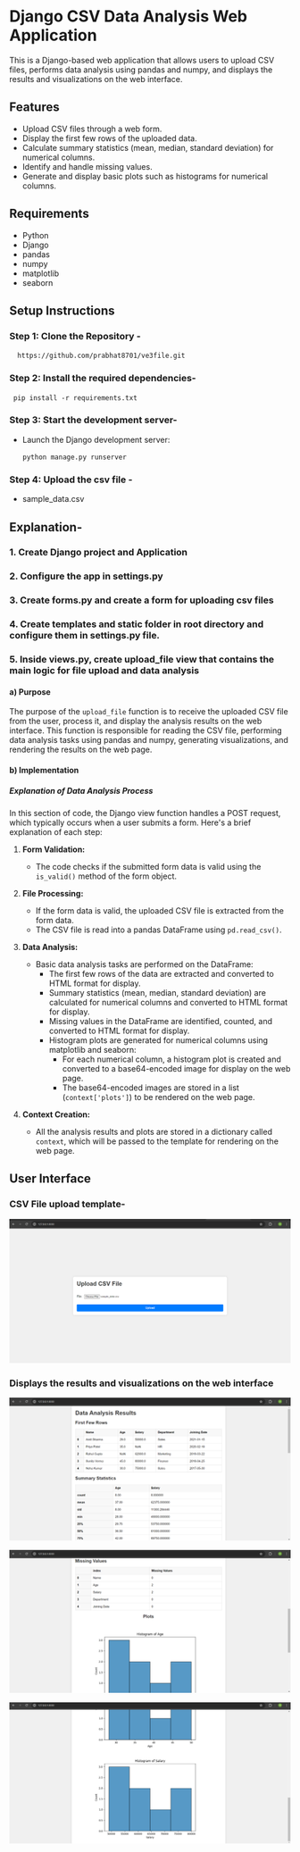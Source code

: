# Django CSV Data Analysis Web Application

This is a Django-based web application that allows users to upload CSV files, performs data analysis using pandas and numpy, and displays the results and visualizations on the web interface.

## Features

- Upload CSV files through a web form.
- Display the first few rows of the uploaded data.
- Calculate summary statistics (mean, median, standard deviation) for numerical columns.
- Identify and handle missing values.
- Generate and display basic plots such as histograms for numerical columns.

## Requirements

- Python
- Django
- pandas
- numpy
- matplotlib
- seaborn

## Setup Instructions

### Step 1: Clone the Repository - 
     
      https://github.com/prabhat8701/ve3file.git
     
      
### Step 2: Install the required dependencies-
     
     pip install -r requirements.txt
     
     
### Step 3: Start the development server-
- Launch the Django development server:
     ```
     python manage.py runserver
     ```
### Step 4: Upload the csv file - 
- sample_data.csv


## Explanation-

### 1. Create Django project and Application
### 2. Configure the app in settings.py
### 3. Create forms.py and create a form for uploading csv files
### 4. Create templates and static folder in root directory and configure them in settings.py file.
### 5. Inside views.py, create upload_file view that contains the main logic for file upload and data analysis
#### a) Purpose
The purpose of the `upload_file` function is to receive the uploaded CSV file from the user, process it, and display the analysis results on the web interface. This function is responsible for reading the CSV file, performing data analysis tasks using pandas and numpy, generating visualizations, and rendering the results on the web page.

#### b) Implementation
##### Explanation of Data Analysis Process

In this section of code, the Django view function handles a POST request, which typically occurs when a user submits a form. Here's a brief explanation of each step:

1. **Form Validation:** 
   - The code checks if the submitted form data is valid using the `is_valid()` method of the form object.

2. **File Processing:**
   - If the form data is valid, the uploaded CSV file is extracted from the form data.
   - The CSV file is read into a pandas DataFrame using `pd.read_csv()`.

3. **Data Analysis:**
   - Basic data analysis tasks are performed on the DataFrame:
     - The first few rows of the data are extracted and converted to HTML format for display.
     - Summary statistics (mean, median, standard deviation) are calculated for numerical columns and converted to HTML format for display.
     - Missing values in the DataFrame are identified, counted, and converted to HTML format for display.
     - Histogram plots are generated for numerical columns using matplotlib and seaborn:
       - For each numerical column, a histogram plot is created and converted to a base64-encoded image for display on the web page.
       - The base64-encoded images are stored in a list (`context['plots']`) to be rendered on the web page.

4. **Context Creation:**
   - All the analysis results and plots are stored in a dictionary called `context`, which will be passed to the template for rendering on the web page.

## User Interface

### CSV File upload template-
![file](images/img1.png)

### Displays the results and visualizations on the web interface
![result](images/img2.png)

![result](images/img3.png)

![result](images/img4.png)
